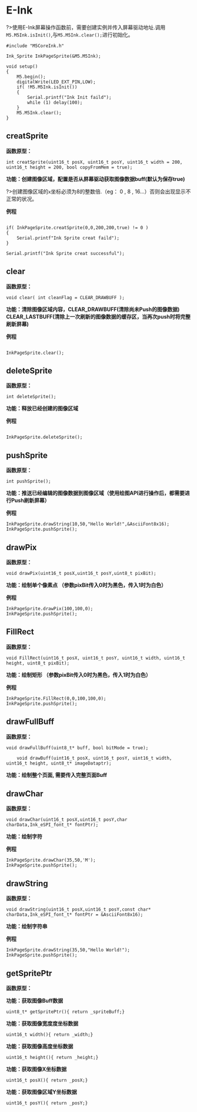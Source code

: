# E-Ink

?>使用E-Ink屏幕操作函数前，需要创建实例并传入屏幕驱动地址.调用`M5.M5Ink.isInit()`,与`M5.M5Ink.clear();`进行初始化。

```clike
#include "M5CoreInk.h"

Ink_Sprite InkPageSprite(&M5.M5Ink);

void setup()
{
    M5.begin();
    digitalWrite(LED_EXT_PIN,LOW);
    if( !M5.M5Ink.isInit())
    {
        Serial.printf("Ink Init faild");
        while (1) delay(100);   
    }
    M5.M5Ink.clear();
}
```

## creatSprite

**函数原型：**

`int creatSprite(uint16_t posX,
                 uint16_t posY,
                 uint16_t width = 200,
                 uint16_t height = 200,
                 bool copyFromMem = true);
`

**功能：创建图像区域，配置是否从屏幕驱动获取图像数据buff(默认为保存true)**

?>创建图像区域的`x`坐标必须为8的整数倍.（eg： 0 , 8 , 16...）否则会出现显示不正常的状况。

**例程**

```clike

if( InkPageSprite.creatSprite(0,0,200,200,true) != 0 )
{
    Serial.printf"Ink Sprite creat faild");
}

Serial.printf("Ink Sprite creat successful");

```

## clear

**函数原型：**

`void clear( int cleanFlag = CLEAR_DRAWBUFF );`

**功能：清除图像区域内容，CLEAR_DRAWBUFF(清除尚未Push的图像数据) CLEAR_LASTBUFF(清除上一次刷新的图像数据的缓存区，当再次push时将完整刷新屏幕)**


**例程**

```clike

InkPageSprite.clear();

```


## deleteSprite

**函数原型：**

`int deleteSprite();`

**功能：释放已经创建的图像区域**

**例程**

```clike

InkPageSprite.deleteSprite();

```

## pushSprite

**函数原型：**

`int pushSprite();`

**功能：推送已经编辑的图像数据到图像区域（使用绘图API进行操作后，都需要进行Push刷新屏幕）**

**例程**

```clike
InkPageSprite.drawString(10,50,"Hello World!",&AsciiFont8x16);
InkPageSprite.pushSprite();
```

## drawPix

**函数原型：**

`void drawPix(uint16_t posX,uint16_t posY,uint8_t pixBit);`

**功能：绘制单个像素点 （参数pixBit传入0时为黑色，传入1时为白色）**

**例程**

```clike
InkPageSprite.drawPix(100,100,0);
InkPageSprite.pushSprite();
```


## FillRect

**函数原型：**

`void FillRect(uint16_t posX,
               uint16_t posY,
               uint16_t width,
               uint16_t height,
               uint8_t pixBit);`

**功能：绘制矩形 （参数pixBit传入0时为黑色，传入1时为白色）**

**例程**

```clike
InkPageSprite.FillRect(0,0,100,100,0);
InkPageSprite.pushSprite();
```


## drawFullBuff

**函数原型：**

`void drawFullBuff(uint8_t* buff, bool bitMode = true);`

`    void drawBuff(uint16_t posX,
                  uint16_t posY,
                  uint16_t width,
                  uint16_t height,
                  uint8_t* imageDataptr);`


**功能：绘制整个页面, 需要传入完整页面Buff**


## drawChar

**函数原型：**

`void drawChar(uint16_t posX,uint16_t posY,char charData,Ink_eSPI_font_t* fontPtr);`


**功能：绘制字符**

**例程**

```clike
InkPageSprite.drawChar(35,50,'M');
InkPageSprite.pushSprite();
```

## drawString

**函数原型：**

`void drawString(uint16_t posX,uint16_t posY,const char* charData,Ink_eSPI_font_t* fontPtr = &AsciiFont8x16);`


**功能：绘制字符串**

**例程**

```clike
InkPageSprite.drawString(35,50,"Hello World!");
InkPageSprite.pushSprite();
```

## getSpritePtr

**函数原型：**

**功能：获取图像Buff数据**

`uint8_t* getSpritePtr(){ return _spriteBuff;}`

**功能：获取图像宽度度坐标数据**

`uint16_t width(){ return _width;}`

**功能：获取图像高度坐标数据**

`uint16_t height(){ return _height;}`

**功能：获取图像X坐标数据**

`uint16_t posX(){ return _posX;}`

**功能：获取图像区域Y坐标数据**

`uint16_t posY(){ return _posY;}`

